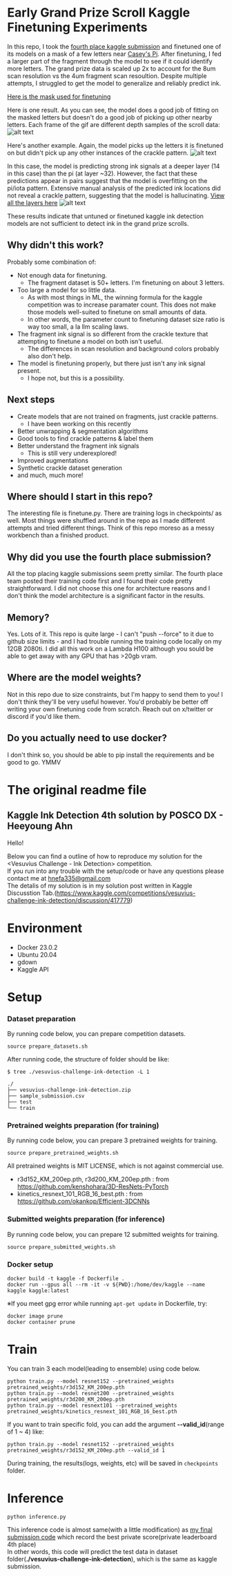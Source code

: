 # Early Grand Prize Scroll Kaggle Finetuning Experiments

In this repo, I took the [fourth place kaggle submission](https://github.com/AhnHeeYoung/Competition/tree/master/kaggle) and finetuned one of its models on a mask of a few letters near [Casey's Pi](https://twitter.com/CJHandmer/status/1674835928928649265). After finetuning, I fed a larger part of the fragment through the model to see if it could identify more letters. The grand prize data is scaled up 2x to account for the 8um scan resolution vs the 4um fragment scan resoultion. Despite multiple attempts, I struggled to get the model to generalize and reliably predict ink.

[Here is the mask used for finetuning](https://github.com/lukeboi/scroll-fourth-second/blob/master/promising_cropped_7_2/inital_mask.png)

Here is one result. As you can see, the model does a good job of fitting on the masked letters but doesn't do a good job of picking up other nearby letters. Each frame of the gif are different depth samples of the scroll data:
![alt text](https://github.com/lukeboi/scroll-fourth-second/blob/master/m/animation.gif)

Here's another example. Again, the model picks up the letters it is finetuned on but didn't pick up any other instances of the crackle pattern.
![alt text](https://github.com/lukeboi/scroll-fourth-second/blob/master/inference/1688370140/pred_raw_start18_scaled2.png)

In this case, the model is predicting strong ink signals at a deeper layer (14 in this case) than the pi (at layer ~32). However, the fact that these predictions appear in pairs suggest that the model is overfitting on the pi/iota pattern. Extensive manual analysis of the predicted ink locations did not reveal a crackle pattern, suggesting that the model is hallucinating. [View all the layers here](https://github.com/lukeboi/scroll-fourth-second/blob/master/inference/1688399679/pred_raw_start12_scaled2.png)
![alt text](https://github.com/lukeboi/scroll-fourth-second/blob/master/inference/1688399679/pred_raw_start14_scaled2.png)

These results indicate that untuned or finetuned kaggle ink detection models are not sufficient to detect ink in the grand prize scrolls.

## Why didn't this work?
Probably some combination of:
- Not enough data for finetuning.
  - The fragment dataset is 50+ letters. I'm finetuning on about 3 letters.
- Too large a model for so little data.
  - As with most things in ML, the winning formula for the kaggle competition was to increase paramater count. This does not make those models well-suited to finetune on small amounts of data.
  - In other words, the parameter count to finetuning dataset size ratio is way too small, a la llm scaling laws.
- The fragment ink signal is so different from the crackle texture that attempting to finetune a model on both isn't useful.
  - The differences in scan resolution and background colors probably also don't help.
- The model is finetuning properly, but there just isn't any ink signal present.
  - I hope not, but this is a possibility.

## Next steps
- Create models that are not trained on fragments, just crackle patterns.
  - I have been working on this recently
- Better unwrapping & segmentation algorithms
- Good tools to find crackle patterns & label them
- Better understand the fragment ink signals
  - This is still very underexplored!
- Improved augmentations
- Synthetic crackle dataset generation
- and much, much more!

## Where should I start in this repo?
The interesting file is finetune.py. There are training logs in checkpoints/ as well. Most things were shuffled around in the repo as I made different attempts and tried different things. Think of this repo moreso as a messy workbench than a finished product.

## Why did you use the fourth place submission?
All the top placing kaggle submissions seem pretty similar. The fourth place team posted their training code first and I found their code pretty straightforward. I did not choose this one for architecture reasons and I don't think the model architecture is a significant factor in the results.

## Memory?
Yes. Lots of it. This repo is quite large - I can't "push --force" to it due to github size limits - and I had trouble running the training code locally on my 12GB 2080ti. I did all this work on a Lambda H100 although you sould be able to get away with any GPU that has >20gb vram.

## Where are the model weights?
Not in this repo due to size constraints, but I'm happy to send them to you! I don't think they'll be very useful however. You'd probably be better off writing your own finetuning code from scratch. Reach out on x/twitter or discord if you'd like them.

## Do you actually need to use docker?
I don't think so, you should be able to pip install the requirements and be good to go. YMMV

# The original readme file

## Kaggle Ink Detection 4th solution by POSCO DX - Heeyoung Ahn


Hello!

Below you can find a outline of how to reproduce my solution for the <Vesuvius Challenge - Ink Detection> competition.   
If you run into any trouble with the setup/code or have any questions please contact me at hnefa335@gmail.com   
The detalis of my solution is in my solution post written in Kaggle Discusstion Tab.(https://www.kaggle.com/competitions/vesuvius-challenge-ink-detection/discussion/417779)   


# Environment
- Docker 23.0.2
- Ubuntu 20.04
- gdown
- Kaggle API


# Setup

### Dataset preparation
By running code below, you can prepare competition datasets.
```
source prepare_datasets.sh
```

After running code, the structure of folder should be like:

```
$ tree ./vesuvius-challenge-ink-detection -L 1

./
├── vesuvius-challenge-ink-detection.zip
├── sample_submission.csv
├── test
└── train
```

### Pretrained weights preparation (for training)
By running code below, you can prepare 3 pretrained weights for training.   
```
source prepare_pretrained_weights.sh
```
All pretrained weights is MIT LICENSE, which is not against commercial use.   
- r3d152_KM_200ep.pth, r3d200_KM_200ep.pth : from https://github.com/kenshohara/3D-ResNets-PyTorch
- kinetics_resnext_101_RGB_16_best.pth : from https://github.com/okankop/Efficient-3DCNNs

### Submitted weights preparation (for inference)
By running code below, you can prepare 12 submitted weights for training.
```
source prepare_submitted_weights.sh
```

### Docker setup
``` 
docker build -t kaggle -f Dockerfile . 
docker run --gpus all --rm -it -v ${PWD}:/home/dev/kaggle --name kaggle kaggle:latest
```

※If you meet gpg error while running ```apt-get update``` in Dockerfile, try:
```
docker image prune
docker container prune
```


# Train
You can train 3 each model(leading to ensemble) using code below.
```
python train.py --model resnet152 --pretrained_weights pretrained_weights/r3d152_KM_200ep.pth
python train.py --model resnet200 --pretrained_weights pretrained_weights/r3d200_KM_200ep.pth
python train.py --model resnext101 --pretrained_weights pretrained_weights/kinetics_resnext_101_RGB_16_best.pth
```

If you want to train specific fold, you can add the argument **--valid_id**(range of 1 ~ 4) like:
```
python train.py --model resnet152 --pretrained_weights pretrained_weights/r3d152_KM_200ep.pth --valid_id 1
```

During training, the results(logs, weights, etc) will be saved in ```checkpoints``` folder.


# Inference
```
python inference.py
```

This inference code is almost same(with a little modification) as [my final submission code](https://www.kaggle.com/code/ahnheeyoung1/ink-detection-inference) which record the best private score(private leaderboard 4th place)   
In other words, this code will predict the test data in dataset folder(**./vesuvius-challenge-ink-detection**), which is the same as kaggle submission.   
